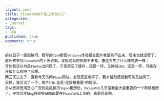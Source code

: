 ```yaml
---
layout: post
title: PicasaWeb不能正常访问了
categories:
- Journal
tags:
- GFW
published: true
comments: true
---
```

<p><p style="margin: 0in; font-family: 微软雅黑; font-size: 9pt;">前些日子一直很纳闷，我写的7264那篇Windows体验报告图片老是刷不出来，后来也就没管了，再后来来到PicasaWeb的上传界面，发现网站的界面不正常，像是丢失了什么样式表一样：</p>
<p style="margin: 0in; font-family: 微软雅黑; font-size: 9pt;">开始我还以为是Firefox出问题了，于是清空了缓存，还是一样。又换成IE8，还是一样。可能在升级什么的吧？我想。</p>
<p style="margin: 0in; font-family: 微软雅黑; font-size: 9pt;">两三天过去了，直到今天访问Picasa网站，发现还是老样子，我才猛然感觉到可能又抽风了。</p>
<p style="margin: 0in; font-family: 微软雅黑; font-size: 9pt;">没错，我又试了一下，图片URL全是“连接被重置”的提示。</p>
<p style="margin: 0in; font-family: 微软雅黑; font-size: 9pt;">自从放弃使用恶心广告到处乱插的Yupoo相册后，PicasaWeb几乎是我最大最重要的一个网络相册了，平常我写blog有很多贴图都是在PicasaWeb上传的。真是悲哀啊。</p></p>
